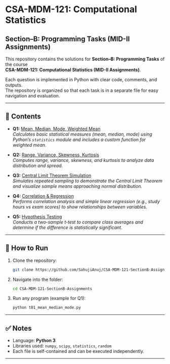 # CSA-MDM-121: Computational Statistics  
## Section–B: Programming Tasks (MID-II Assignments)

This repository contains the solutions for **Section–B: Programming Tasks** of the course  
**CSA-MDM-121: Computational Statistics (MID-II Assignments)**.  

Each question is implemented in Python with clear code, comments, and outputs.  
The repository is organized so that each task is in a separate file for easy navigation and evaluation.

--- 

## 📂 Contents
- **Q1:** [Mean, Median, Mode, Weighted Mean](t01_mean_median_mode.py)  
  *Calculates basic statistical measures (mean, median, mode) using Python’s `statistics` module and includes a custom function for weighted mean.*  

- **Q2:** [Range, Variance, Skewness, Kurtosis](t02_variance_skewkurt.py)  
  *Computes range, variance, skewness, and kurtosis to analyze data distribution and spread.*  

- **Q3:** [Central Limit Theorem Simulation](t03_clt_simulation.py)  
  *Simulates repeated sampling to demonstrate the Central Limit Theorem and visualize sample means approaching normal distribution.*  

- **Q4:** [Correlation & Regression](t04_regression.py)  
  *Performs correlation analysis and simple linear regression (e.g., study hours vs exam scores) to show relationships between variables.*  

- **Q5:** [Hypothesis Testing](t05_hypothesis_test.py)  
  *Conducts a two-sample t-test to compare class averages and determine if the difference is statistically significant.*  

---

## 🚀 How to Run
1. Clone the repository:
   ```bash
   git clone https://github.com/SahujiAnuj/CSA-MDM-121-SectionB-Assignments.git
2. Navigate into the folder:
   ```bash
   cd CSA-MDM-121-SectionB-Assignments
3. Run any program (example for Q1):
   ```bash
   python t01_mean_median_mode.py
---
## ✅ Notes
- Language: **Python 3**  
- Libraries used: `numpy`, `scipy`, `statistics`, `random`  
- Each file is self-contained and can be executed independently.
---
